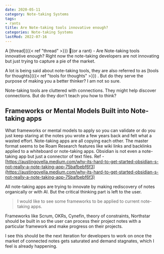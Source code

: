```yaml
---
date: 2020-05-11
category: Note-taking Systems
tags:
- rants
title: Are Note-taking tools innovative enough?
categories: Note-taking Systems
lastMod: 2022-07-16
---
```

A [thread]({{< ref "thread" >}}) 🧵(or a rant) - Are Note-taking tools innovative enough? Right now the note-taking developers are not innovating but just trying to capture a pie of the market.

A lot is being said about note-taking tools, they are also referred to as [tools for thoughts]({{< ref "tools for thoughts" >}}) . But do they serve the purpose of making you a better thinker? I am not so sure.

Note-taking tools are cluttered with connections. They might help discover connections. But do they don't teach you how to think?

## Frameworks or Mental Models Built into Note-taking apps

What frameworks or mental models to apply so you can validate or do you just keep staring at the notes you wrote a few years back and felt what a wasted effort.
Note-taking apps are all copying each other. The master format seems to be Roam Research features like wiki links and backlinks applied to a whiteboard or note-taking apps. Obsidian is not even a note-taking app but just a connector of text files. Ref - [https://austingovella.medium.com/why-its-hard-to-get-started-obsidian-s-not-really-a-note-taking-app-75bafbebf6f3](https://austingovella.medium.com/why-its-hard-to-get-started-obsidian-s-not-really-a-note-taking-app-75bafbebf6f3)

All note-taking apps are trying to innovate by making rediscovery of notes organically or with AI. But the critical thinking part is left to the user.

> I would like to see some frameworks to be applied to current note-taking apps.

Frameworks like Scrum, OKRs, Cynefin, theory of constraints, Northstar should be built in so the user can process their project notes with a particular framework and make progress on their projects.

I see this should be the next iteration for developers to work on once the market of connected notes gets saturated and demand stagnates, which I feel is already happening.
